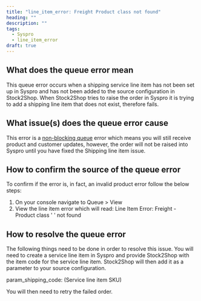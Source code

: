 ```yaml
---
title: "line_item_error: Freight Product class not found"
heading: ""
description: ""
tags: 
  - Syspro
  - line_item_error
draft: true
---
```


## What does the queue error mean

This queue error occurs when a shipping service line item has not been set up in Syspro and has not been added to the source configuration in Stock2Shop. When Stock2Shop tries to raise the order in Syspro it is trying to add a shipping line item that does not exist, therefore fails.

## What issue(s) does the queue error cause

This error is a [non-blocking queue](/documentation/key-concepts/queue/) error which means you will still receive product and customer updates, however, the order will not be raised into Syspro until you have fixed the Shipping line item issue.

## How to confirm the source of the queue error

To confirm if the error is, in fact, an invalid product error follow the below steps:

1. On your console navigate to Queue > View
2. View the line item error which will read: Line Item Error: Freight - Product class ' ' not found

## How to resolve the queue error

The following things need to be done in order to resolve this issue. You will need to create a service line item in Syspro and provide Stock2Shop with the item code for the service line item. Stock2Shop will then add it as a parameter to your source configuration.

param_shipping_code:  (Service line item SKU)

You will then need to retry the failed order.